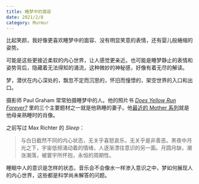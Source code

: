 ```yaml
---
title: 睡梦中的面容
date: 2021/2/8
category: Murmur
---
```


比起笑颜，我好像更喜欢睡梦中的面容、没有明显笑意的表情，还有婴儿般蜷缩的姿势。

可能是这些更接近柔软的内心世界，让人感觉更亲近。也可能是睡梦静止的表情和姿势背后，隐藏着无法得知的涌流，这种微妙的神秘感，好像有着无尽的解读。

梦，潜伏在内心深处的，飘忽不定而沉思的，怀旧而憧憬的，架空世界的入口和出口。

摄影师 Paul Graham 常常拍摄睡梦中的人。他的照片书 [_Does Yellow Run Forever?_](http://www.paulgrahamarchive.com/yellow.html) 里的三个主要题材之一就是他熟睡的妻子。他[最近的 Mother 系列](https://www.artsy.net/show/carlier-gebauer-paul-graham-mother-slash-sightless)就是他母亲熟睡时的肖像。

之前写过 Max Richter 的 _Sleep_：

> 与白日截然不同的内心状态，无关乎喜怒哀乐，无关乎是非善恶。黑夜中月光之下，宇宙低频涌动着的情绪，人逐渐漂往意识的另一面。月圆月缺，潮涨潮落，被寰宇所怀抱，永恒的周期性。

睡眠中人的意识是怎样的状态，音乐会不会像水一样渗入意识之中，梦如何展现人的内心世界，这些都是科学尚未解答的问题。

